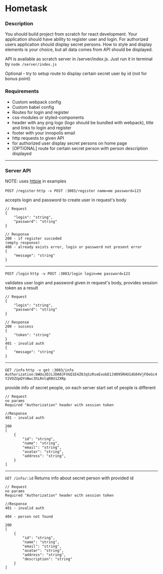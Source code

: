# Hometask

### Description
You should build project from scratch for react development. Your application should have ability to register user and login. For authorized users application should display secret persons. How to style and display elements is your choice, but all data comes from API should be displayed.

API is available as scratch server in /server/index.js. Just run it in terminal by `node /server/index.js`

Optional - try to setup route to display certain secret user by id (not for 
bonus point)

### Requirements
- Custom webpack config
- Custom babel config
- Routes for login and register
- css-modules or styled-components
- header with any png logo (logo should be bundled with webpack), title and links to login and register
- footer with your innopolis email
- http requests to given API
- for authorized user display secret persons on home page
- [OPTIONAL] route for certain secret person with person description displayed


---
### Server API
NOTE: uses [httpie](https://httpie.io) in examples

`POST /register`
`http -v POST :3003/register name=me password=123`

accepts login and password to create user in request's body
```
// Request
{
    "login": "string",
    "password": "string"
}
``` 
```
// Response
200 - if register succeded
(empty response)
400 - already exists error, login or password not present error
{
    "message": "string"
}
```

---
`POST /login`
`http -v POST :3003/login login=me password=123`

validates user login and password given in request's body, provides session token as a result
```
// Request
{
    "login": "string",
    "password": "string"
}
``` 
```
// Response
200 - success
{
    "token": "string"
}
401 - invalid auth
{
    "message": "string"
}
```

---
`GET /info`
`http -v get :3003/info Authorization:bWUuJDJiJDA0JFVGQ1E4Z0JqSzRseExobE1Jd095RHU1dG04VjFOeGc4Y2VOZUpQYnNwc3hLRnlqR0U1ZXRp`


provide info of secret people, on each server start set of people is different
```
// Request
no params
Required "Authorization" header with session token

//Response 
401 - invalid auth

200
[
    {
        "id": "string",
        "name": "string",
        "email": "string",
        "avatar": "string",
        "address": "string",    
    }
]
```

---
`GET /info/:id`
Returns info about secret person with provided id
```
// Request
no params
Required "Authorization" header with session token

//Response 
401 - invalid auth

404 - person not found

200
[
    {
        "id": "string",
        "name": "string",
        "email": "string",
        "avatar": "string",
        "address": "string",
        "description": "string"   
    }
]
```

